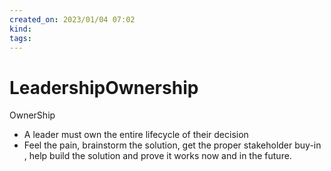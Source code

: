 ```yaml
---
created_on: 2023/01/04 07:02
kind:
tags:
---
```


# LeadershipOwnership

OwnerShip

- A leader must own the entire lifecycle of their decision
- Feel the pain, brainstorm the solution, get the proper stakeholder buy-in , help build the solution and prove it works now and in the future.
